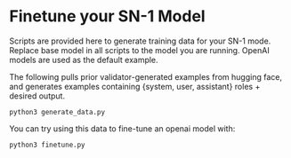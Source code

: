 # Finetune your SN-1 Model

Scripts are provided here to generate training data for your SN-1 mode.
Replace base model in all scripts to the model you are running. OpenAI models are used as the default example. 


The following pulls prior validator-generated examples from hugging face, 
and generates examples containing {system, user, assistant} roles + desired output.
```
python3 generate_data.py
```

You can try using this data to fine-tune an openai model with:
```
python3 finetune.py
```
